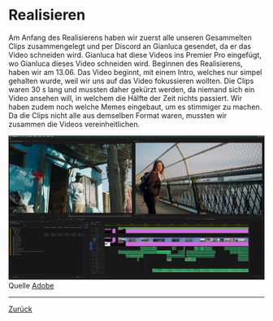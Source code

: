 # Realisieren

Am Anfang des Realisierens haben wir zuerst alle unseren Gesammelten Clips zusammengelegt und per Discord an Gianluca gesendet, da er das Video schneiden wird. Gianluca hat diese Videos ins Premier Pro eingefügt, wo Gianluca dieses Video schneiden wird. Beginnen des Realisierens, haben wir am 13.06. 
Das Video beginnt, mit einem Intro, welches nur simpel gehalten wurde, weil wir uns auf das Video fokussieren wollten. Die Clips waren 30 s lang und mussten daher gekürzt werden, da niemand sich ein Video ansehen will, in welchem die Hälfte der Zeit nichts passiert. Wir haben zudem noch welche Memes eingebaut, um es stimmiger zu machen. Da die Clips nicht alle aus demselben Format waren, mussten wir zusammen die Videos vereinheitlichen. 

![premiere](assets/premierepro.png)
Quelle [Adobe](https://helpx.adobe.com/de/premiere-pro/using/bestpractices-editing.html)

--------------------------------------------------------------------------
[Zurück](README.md)